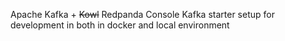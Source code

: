 Apache Kafka + ~~Kowl~~ Redpanda Console
Kafka starter setup for development in both in docker and local environment
